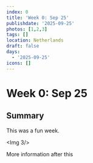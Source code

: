 ```yaml
---
index: 0
title: 'Week 0: Sep 25'
publishdate: '2025-09-25'
photos: [1,2,3]
tags: []
location: Netherlands
draft: false
days:
  - '2025-09-25'
icons: []
---
```

# Week 0: Sep 25

## Summary

This  was a fun week. 

<Img 3/>

More information after this